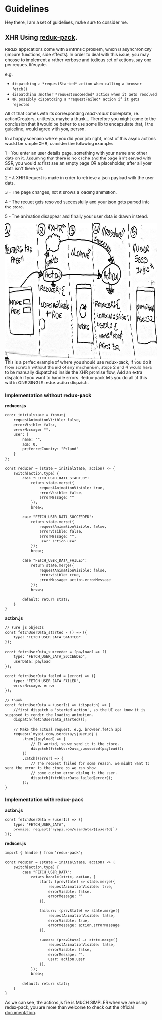 # Guidelines

Hey there, I am a set of guidelines, make sure to consider me.

## XHR Using [redux-pack](https://github.com/lelandrichardson/redux-pack).

Redux applications come with a intrinsic problem, which is asynchronicity (impure functions, side effects).
In order to deal with this issue, you may choose to implement a rather verbose and tedious set of actions,
say one per request lifecycle.

e.g.
- `dispatching a *requestStarted* action when calling a browser fetch()`
- `dispatching another *requestSucceeded* action when it gets resolved`
- `OR possibly dispatching a *requestFailed* action if it gets rejected`

All of that comes with its corresponding *react-redux* boilerplate, i.e. actionCreators, unittests, maybe a thunk...
Therefore you might come to the conclusion that it would be better to use some lib to encapsulate that, I the guideline, 
would agree with you, person.

In a happy scenario where you did your job right, most of this async actions would be simple XHR, consider the following example:

1 - You enter an user details page, something with your name and other date on it. Assuming that there is no cache and the page isn't served with SSR,
you would at first see an empty page OR a placeholder, after all your data isn't there yet.

2 - A XHR Request is made in order to retrieve a json payload with the user data.

3 - The page changes, not it shows a loading animation.

4 - The requet gets resolved successfully and your json gets parsed into the store.

5 - The animation disappear and finally your user data is drawn instead.


<img align="right" height="450" src="images/redux-pack-flow.jpg">


This is a perfec example of where you should use redux-pack, if you do it from scratch without the aid of any mechanism, steps 2 and 4 would have to be manually dispatched inside the XHR promise flow, Add an extra dispatch if you want to handle errors. Redux-pack lets you do all of this within ONE SINGLE redux action dispatch.

### Implementation without redux-pack

**reducer.js**

```
const initialState = fromJS{
    requestAnimationVisible: false,
    errorVisible: false,
    errorMessage: "",
    user: {
        name: "",
        age: 0,
        preferredCountry: "Poland"
    }
};

const reducer = (state = initialState, action) => {
    switch(action.type) {
        case "FETCH_USER_DATA_STARTED":
            return state.merge({
                requestAnimationVisible: true,
                errorVisible: false,
                errorMessage: ""
            });
            break;

        case "FETCH_USER_DATA_SUCCEEDED":
            return state.merge({
                requestAnimationVisible: false,
                errorVisible: false,
                errorMessage: "",
                user: action.user
            });
            break;

        case "FETCH_USER_DATA_FAILED":
            return state.merge({
                requestAnimationVisible: false,
                errorVisible: true,
                errorMessage: action.errorMessage
            });
            break;

        default: return state;
    }
}
```

**action.js**

```
// Pure js objects
const fetchUserData_started = () => ({
    type: "FETCH_USER_DATA_STARTED"
}); 

const fetchUserData_succeeded = (payload) => ({
    type: "FETCH_USER_DATA_SUCCEEDED",
    userData: payload
}); 

const fetchUserData_failed = (error) => ({
    type: "FETCH_USER_DATA_FAILED",
    errorMessage: error
}); 

// thunk
const fetchUserData = (userId) => (dispatch) => {
    //first dispatch a 'started action', so the UI can know it is supposed to render the loading animation.
    dispatch(fetchUserData_started());

    // Make the actual request. e.g. browser.fetch api
    request(`myapi.com/userdata/${userId}`)
        .then((payload) => {
            // It worked, so we send it to the store.
            dispatch(fetchUserData_succeeded(payload));
        })
        .catch((error) => {
            // The request failed for some reason, we might want to send the error to the store so we can show
            // some custom error dialog to the user.
            dispatch(fetchUserData_failed(error));
        });
}
```
### Implementation with redux-pack

**action.js**

```
const fetchUserData = (userId) => ({
    type: "FETCH_USER_DATA",
    promise: request(`myapi.com/userdata/${userId}`)
}); 
```

**reducer.js**

```
import { handle } from 'redux-pack';

const reducer = (state = initialState, action) => {
    switch(action.type) {
        case "FETCH_USER_DATA":
            return handle(state, action, {
                start: (prevState) => state.merge({
                    requestAnimationVisible: true,
                    errorVisible: false,
                    errorMessage: ""
                }),

                failure: (prevState) => state.merge({
                    requestAnimationVisible: false,
                    errorVisible: true,
                    errorMessage: action.errorMessage
                }),

                sucess: (prevState) => state.merge({
                    requestAnimationVisible: false,
                    errorVisible: false,
                    errorMessage: "",
                    user: action.user
                }),
            });
            break;

        default: return state;
    }
}
```

As we can see, the actions.js file is MUCH SIMPLER when we are using redux-pack, you are more than welcome to check out the official [documentation](https://github.com/lelandrichardson/redux-pack).